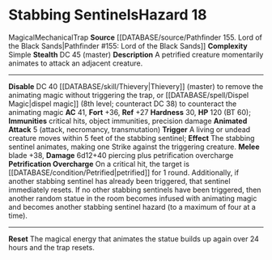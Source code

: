﻿---
ac: '41'
complexity: Simple
fortitude: '+36'
hardness: '30'
hazard_type: Trap
hp: 120 (BT 60)
id: '236'
immunity:
- critical hits
- object immunities
- precision damage
level: '18'
name: Stabbing Sentinels
rarity: Common
reflex: '+27'
source: '[[DATABASE/source/Pathfinder 155. Lord of the Black Sands|Pathfinder #155:
  Lord of the Black Sands]]'
trait:
- '[[DATABASE/trait/Magical|Magical]]'
- '[[DATABASE/trait/Mechanical|Mechanical]]'
- '[[DATABASE/trait/Trap|Trap]]'
type: Hazard

---
# Stabbing Sentinels<span class="item-type">Hazard 18</span>

<span class="item-trait">Magical</span><span class="item-trait">Mechanical</span><span class="item-trait">Trap</span>
**Source** [[DATABASE/source/Pathfinder 155. Lord of the Black Sands|Pathfinder #155: Lord of the Black Sands]]
**Complexity** Simple
**Stealth** DC 45 (master)
**Description** A petrified creature momentarily animates to attack an adjacent creature.

---
**Disable** DC 40 [[DATABASE/skill/Thievery|Thievery]] (master) to remove the animating magic without triggering the trap, or [[DATABASE/spell/Dispel Magic|dispel magic]] (8th level; counteract DC 38) to counteract the animating magic
**AC** 41, **Fort** +36, **Ref** +27
**Hardness** 30, **HP** 120 (BT 60); **Immunities** critical hits, object immunities, precision damage
**Animated Attack** <span class="action-icon">5</span> (attack, necromancy, transmutation) **Trigger** A living or undead creature moves within 5 feet of the stabbing sentinel; **Effect** The stabbing sentinel animates, making one Strike against the triggering creature.
 **Melee** blade +38, **Damage** 6d12+40 piercing plus petrification overcharge
 **Petrification Overcharge** On a critical hit, the target is [[DATABASE/condition/Petrified|petrified]] for 1 round. Additionally, if another stabbing sentinel has already been triggered, that sentinel immediately resets. If no other stabbing sentinels have been triggered, then another random statue in the room becomes infused with animating magic and becomes another stabbing sentinel hazard (to a maximum of four at a time).

---
**Reset** The magical energy that animates the statue builds up again over 24 hours and the trap resets.